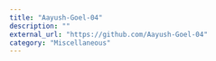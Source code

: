 ```yaml
---
title: "Aayush-Goel-04"
description: ""
external_url: "https://github.com/Aayush-Goel-04"
category: "Miscellaneous"
---
```

